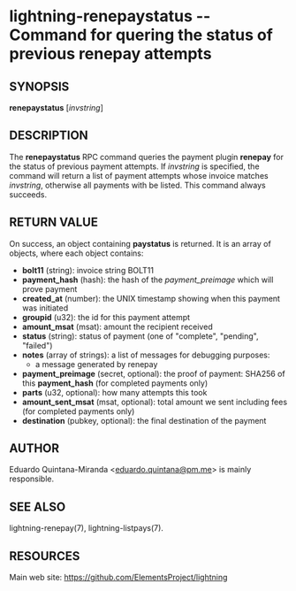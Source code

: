 lightning-renepaystatus -- Command for quering the status of previous renepay attempts
======================================================================================

SYNOPSIS
--------

**renepaystatus** [*invstring*]


DESCRIPTION
-----------

The **renepaystatus** RPC command queries the payment plugin **renepay**
for the status of previous payment attempts.
If *invstring* is specified, the command will return a list of payment attempts
whose invoice matches *invstring*, otherwise all payments with be listed.
This command always succeeds.

RETURN VALUE
------------

[comment]: # (GENERATE-FROM-SCHEMA-START)
On success, an object containing **paystatus** is returned.  It is an array of objects, where each object contains:

- **bolt11** (string): invoice string BOLT11
- **payment\_hash** (hash): the hash of the *payment\_preimage* which will prove payment
- **created\_at** (number): the UNIX timestamp showing when this payment was initiated
- **groupid** (u32): the id for this payment attempt
- **amount\_msat** (msat): amount the recipient received
- **status** (string): status of payment (one of "complete", "pending", "failed")
- **notes** (array of strings): a list of messages for debugging purposes:
  - a message generated by renepay
- **payment\_preimage** (secret, optional): the proof of payment: SHA256 of this **payment\_hash** (for completed payments only)
- **parts** (u32, optional): how many attempts this took
- **amount\_sent\_msat** (msat, optional): total amount we sent including fees (for completed payments only)
- **destination** (pubkey, optional): the final destination of the payment

[comment]: # (GENERATE-FROM-SCHEMA-END)

AUTHOR
------

Eduardo Quintana-Miranda <<eduardo.quintana@pm.me>> is mainly responsible.

SEE ALSO
--------

lightning-renepay(7), lightning-listpays(7).

RESOURCES
---------

Main web site: <https://github.com/ElementsProject/lightning>

[comment]: # ( SHA256STAMP:de6ff34f457b5fb836c2b08da62577e689f81afcceb5864f519665b2360c0907)

